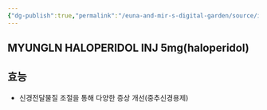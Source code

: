 ```yaml
---
{"dg-publish":true,"permalink":"/euna-and-mir-s-digital-garden/source/ihp-5-2/","tags":["study_note","source"]}
---
```


## MYUNGLN HALOPERIDOL INJ 5mg(haloperidol)
## 효능
- 신경전달물질 조절을 통해 다양한 증상 개선(중추신경용제)